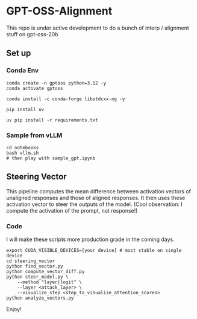# GPT-OSS-Alignment

This repo is under active development to do a bunch of interp / alignment stuff on gpt-oss-20b

## Set up

### Conda Env
```
conda create -n gptoss python=3.12 -y
conda activate gptoss

conda install -c conda-forge libstdcxx-ng -y

pip install uv
    
uv pip install -r requirements.txt
```

### Sample from vLLM

```
cd notebooks
bash vllm.sh
# then play with sample_gpt.ipynb
```

## Steering Vector

This pipeline computes the mean difference between activation vectors of unaligned responses and those of aligned responses. It then uses these activation vector to steer the outputs of the model. (Cool observation: I compute the activation of the prompt, not response!)

### Code

I will make these scripts more production grade in the coming days.

```
export CUDA_VISIBLE_DEVICES=[your device] # most stable on single device
cd steering_vector
python find_vector.py
python compute_vector_diff.py
python steer_model.py \
    --method "layer|logit" \
    --layer <attack_layer> \
    --visualize_step <step_to_visualize_attention_scores> 
python analyze_vectors.py 
```

Enjoy!